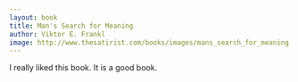 ```yaml
---
layout: book
title: Man's Search for Meaning
author: Viktor E. Frankl
image: http://www.thesatirist.com/books/images/mans_search_for_meaning.jpg
---
```


I really liked this book. It is a good book.
